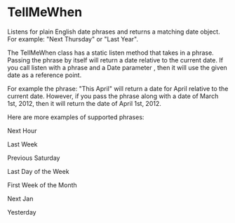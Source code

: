 # TellMeWhen
Listens for plain English date phrases and returns a matching date object. For example: "Next Thursday" or "Last Year".

The TellMeWhen class has a static listen method that takes in a phrase. Passing the phrase by itself will return a date relative to the current date. If you call listen with a phrase and a Date parameter , then it will use the given date as a reference point.

For example the phrase: "This April" will return a date for April relative to the current date. However, if you pass the phrase along with a date of March 1st, 2012, then it will return the date of April 1st, 2012.

Here are more examples of supported phrases:

Next Hour

Last Week

Previous Saturday

Last Day of the Week

First Week of the Month

Next Jan

Yesterday
